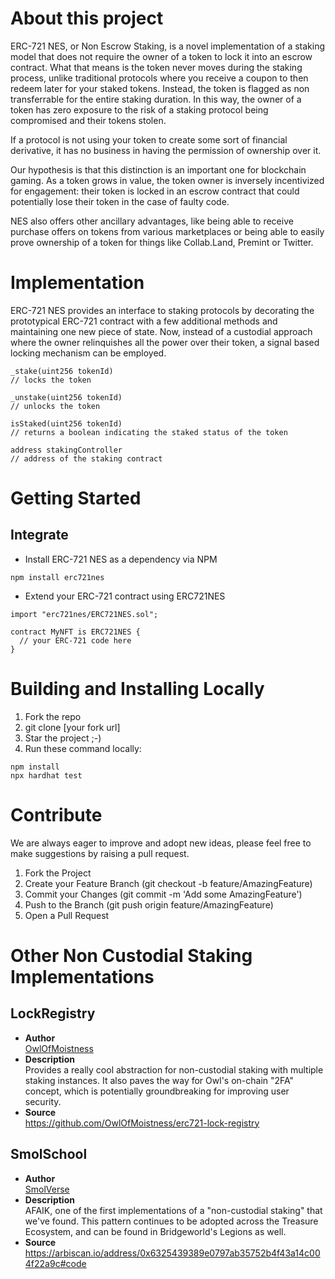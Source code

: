 # About this project

ERC-721 NES, or Non Escrow Staking, is a novel implementation of a staking model that does not require the owner of a token to lock it into an escrow contract. What that means is the token never moves during the staking process, unlike traditional protocols where you receive a coupon to then redeem later for your staked tokens. Instead, the token is flagged as non transferrable for the entire staking duration. In this way, the owner of a token has zero exposure to the risk of a staking protocol being compromised and their tokens stolen.

If a protocol is not using your token to create some sort of financial derivative, it has no business in having the permission of ownership over it.

Our hypothesis is that this distinction is an important one for blockchain gaming. As a token grows in value, the token owner is inversely incentivized for engagement: their token is locked in an escrow contract that could potentially lose their token in the case of faulty code.

NES also offers other ancillary advantages, like being able to receive purchase offers on tokens from various marketplaces or being able to easily prove ownership of a token for things like Collab.Land, Premint or Twitter.

# Implementation

ERC-721 NES provides an interface to staking protocols by decorating the prototypical ERC-721 contract with a few additional methods and maintaining one new piece of state. Now, instead of a custodial approach where the owner relinquishes all the power over their token, a signal based locking mechanism can be employed.

```
_stake(uint256 tokenId)
// locks the token

_unstake(uint256 tokenId)
// unlocks the token

isStaked(uint256 tokenId)
// returns a boolean indicating the staked status of the token

address stakingController
// address of the staking contract
```

# Getting Started
## Integrate
- Install ERC-721 NES as a dependency via NPM

```npm install erc721nes```

- Extend your ERC-721 contract using ERC721NES

```
import "erc721nes/ERC721NES.sol";

contract MyNFT is ERC721NES {
  // your ERC-721 code here
}
```

# Building and Installing Locally
1. Fork the repo 
2. git clone [your fork url]
3. Star the project ;-)
4. Run these command locally:
```
npm install
npx hardhat test
```

# Contribute
We are always eager to improve and adopt new ideas, please feel free to make suggestions by raising a pull request.

1. Fork the Project
2. Create your Feature Branch (git checkout -b feature/AmazingFeature)
3. Commit your Changes (git commit -m 'Add some AmazingFeature')
4. Push to the Branch (git push origin feature/AmazingFeature)
5. Open a Pull Request

# Other Non Custodial Staking Implementations 

## LockRegistry

- **Author**  
  [OwlOfMoistness](https://twitter.com/OwlOfMoistness)
- **Description**  
  Provides a really cool abstraction for non-custodial staking with multiple staking instances. It also paves the way for Owl's on-chain "2FA" concept, which is potentially groundbreaking for improving user security.
- **Source**  
  https://github.com/OwlOfMoistness/erc721-lock-registry

## SmolSchool

- **Author**  
  [SmolVerse](https://www.smolverse.lol/)
- **Description**  
  AFAIK, one of the first implementations of a "non-custodial staking" that we've found. This pattern continues to be adopted across the Treasure Ecosystem, and can be found in Bridgeworld's Legions as well.
- **Source**  
  https://arbiscan.io/address/0x6325439389e0797ab35752b4f43a14c004f22a9c#code
